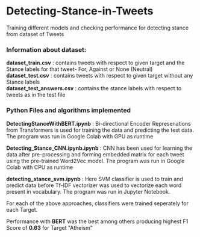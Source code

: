 # Detecting-Stance-in-Tweets
Training different models and checking performance for detecting stance from dataset of Tweets

### Information about dataset:

**dataset_train.csv** : contains tweets with respect to given target and the Stance labels for that tweet- For, Against or None (Neutral) <br/>
**dataset_test.csv** : contains tweets with respect to given target without any Stance labels <br/>
**dataset_test_answers.csv** : contains the stance labels with respect to tweets as in the test file <br/>


### Python Files and algorithms implemented

**DetectingStanceWithBERT.ipynb** : Bi-directional Encoder Represenations from Transformers is used for training the data and predicting the test data. The program was run in Google Colab with GPU as runtime

**Detecting_Stance_CNN.ipynb.ipynb** : CNN has been used for learning the data after pre-processing and forming embedded matrix for each tweet using the pre-trained Word2Vec model. The program was run in Google Colab with CPU as runtime

**detecting_stance_svm.ipynb** : Here SVM classifier is used to train and predict data before Tf-IDF vectorizer was used to vectorize each word present in vocabulary. The program was run in Jupyter Notebook.

For each of the above approaches, classifiers were trained seperately for each Target.

Performance with **BERT** was the best among others producing highest F1 Score of **0.63** for Target "Atheism"


